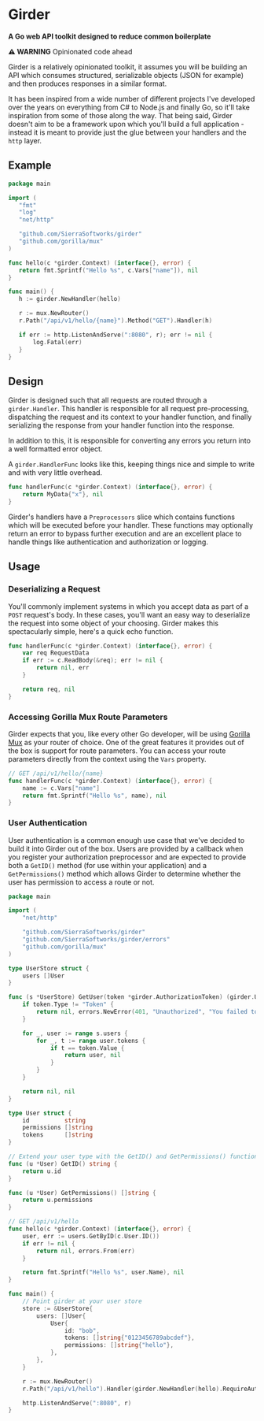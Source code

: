# Girder
**A Go web API toolkit designed to reduce common boilerplate**

**⚠ WARNING** Opinionated code ahead

 Girder is a relatively opinionated toolkit, it assumes you will be building
 an API which consumes structured, serializable objects (JSON for example) and
 then produces responses in a similar format.

 It has been inspired from a wide number of different projects I've developed over
 the years on everything from C# to Node.js and finally Go, so it'll take inspiration
 from some of those along the way. That being said, Girder doesn't aim to be a
 framework upon which you'll build a full application - instead it is meant to provide
 just the glue between your handlers and the `http` layer.

## Example

 ```go
package main

import (
    "fmt"
    "log"
    "net/http"

    "github.com/SierraSoftworks/girder"
    "github.com/gorilla/mux"
)

func hello(c *girder.Context) (interface{}, error) {
    return fmt.Sprintf("Hello %s", c.Vars["name"]), nil
}

func main() {
    h := girder.NewHandler(hello)

    r := mux.NewRouter()
    r.Path("/api/v1/hello/{name}").Method("GET").Handler(h)

    if err := http.ListenAndServe(":8080", r); err != nil {
        log.Fatal(err)
    }
}
```

## Design
Girder is designed such that all requests are routed through a `girder.Handler`. This handler
is responsible for all request pre-processing, dispatching the request and its context to your
handler function, and finally serializing the response from your handler function into the response.

In addition to this, it is responsible for converting any errors you return into a well formatted
error object.

A `girder.HandlerFunc` looks like this, keeping things nice and simple to write and with very little
overhead.

```go
func handlerFunc(c *girder.Context) (interface{}, error) {
    return MyData{"x"}, nil
}
```

Girder's handlers have a `Preprocessors` slice which contains functions which will be executed
before your handler. These functions may optionally return an error to bypass further execution
and are an excellent place to handle things like authentication and authorization or logging.

## Usage

### Deserializing a Request
You'll commonly implement systems in which you accept data as part of a `POST` request's body.
In these cases, you'll want an easy way to deserialize the request into some object of your
choosing. Girder makes this spectacularly simple, here's a quick echo function.

```go
func handlerFunc(c *girder.Context) (interface{}, error) {
    var req RequestData
    if err := c.ReadBody(&req); err != nil {
        return nil, err
    }

    return req, nil
}
```

### Accessing Gorilla Mux Route Parameters
Girder expects that you, like every other Go developer, will be using [Gorilla Mux](https://github.com/gorilla/mux)
as your router of choice. One of the great features it provides out of the box is support for route
parameters. You can access your route parameters directly from the context using the `Vars` property.

```go
// GET /api/v1/hello/{name}
func handlerFunc(c *girder.Context) (interface{}, error) {
    name := c.Vars["name"]
    return fmt.Sprintf("Hello %s", name), nil
}
```

### User Authentication
User authentication is a common enough use case that we've decided to build it into Girder
out of the box. Users are provided by a callback when you register your authorization preprocessor
and are expected to provide both a `GetID()` method (for use within your application) and a
`GetPermissions()` method which allows Girder to determine whether the user has permission to
access a route or not.

```go
package main

import (
    "net/http"

    "github.com/SierraSoftworks/girder"
    "github.com/SierraSoftworks/girder/errors"
    "github.com/gorilla/mux"
)

type UserStore struct {
    users []User
}

func (s *UserStore) GetUser(token *girder.AuthorizationToken) (girder.User, error) {
    if token.Type != "Token" {
        return nil, errors.NewError(401, "Unauthorized", "You failed to provide a valid authentication token type with your request.")
    }

    for _, user := range s.users {
        for _, t := range user.tokens {
            if t == token.Value {
                return user, nil
            }
        }
    }

    return nil, nil
}

type User struct {
    id          string
    permissions []string
    tokens      []string
}

// Extend your user type with the GetID() and GetPermissions() functions
func (u *User) GetID() string {
    return u.id
}

func (u *User) GetPermissions() []string {
    return u.permissions
}

// GET /api/v1/hello
func hello(c *girder.Context) (interface{}, error) {
    user, err := users.GetByID(c.User.ID())
    if err != nil {
        return nil, errors.From(err)
    }

    return fmt.Sprintf("Hello %s", user.Name), nil
}

func main() {
    // Point girder at your user store
    store := &UserStore{
        users: []User{
            User{
                id: "bob",
                tokens: []string{"0123456789abcdef"},
                permissions: []string{"hello"},
            },
        },
    }

    r := mux.NewRouter()
    r.Path("/api/v1/hello").Handler(girder.NewHandler(hello).RequireAuthentication(store.GetUser).RequirePermission("hello"))

    http.ListenAndServe(":8080", r)
}
```
